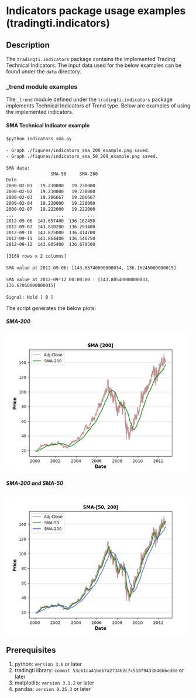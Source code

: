 # Indicators package usage examples (tradingti.indicators)
## Description
The `tradingti.indicators` package contains the implemented Trading Technical Indicators. The input data used for the below examples can be found under the `data` directory.

### _trend module examples
The `_trend` module defined under the `tradingti.indicators` package implements Technical Indicators of Trend type. Below are examples of using the implemented indicators.

#### SMA Technical Indicator example
```
$python indicators_sma.py

- Graph ./figures/indicators_sma_200_example.png saved.
- Graph ./figures/indicators_sma_50_200_example.png saved.

SMA data:
                 SMA-50     SMA-200
Date
2000-02-01   19.230000   19.230000
2000-02-02   19.230000   19.230000
2000-02-03   19.206667   19.206667
2000-02-04   19.220000   19.220000
2000-02-07   19.222000   19.222000
...                ...         ...
2012-09-06  143.657400  136.162450
2012-09-07  143.810200  136.293400
2012-09-10  143.875000  136.414700
2012-09-11  143.864400  136.546750
2012-09-12  143.805400  136.670500

[3169 rows x 2 columns]

SMA value at 2012-09-06: [143.65740000000034, 136.16245000000015]

SMA value at 2012-09-12 00:00:00 : [143.80540000000033, 136.67050000000015]

Signal: Hold [ 0 ]
```

The script generates the below plots:

##### SMA-200
![](./figures/indicators_sma_200_example.png?raw=true)

##### SMA-200 and SMA-50
![](./figures/indicators_sma_50_200_example.png?raw=true)


## Prerequisites
1. python: `version 3.6` or later
2. tradingti library: `commit 53c61ca41beb7a273462c7c518f9433846bbcd8d` or later
3. matplotlib: `version 3.1.2` or later
4. pandas: `version 0.25.3` or later

